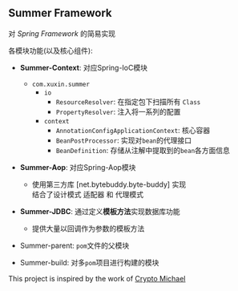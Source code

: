 ## Summer Framework
对 *Spring Framework* 的简易实现 <br/>

各模块功能(以及核心组件):

- **Summer-Context**: 对应Spring-IoC模块
  - `com.xuxin.summer`
    - `io`
      - `ResourceResolver`: 在指定包下扫描所有 `Class`
      - `PropertyResolver`: 注入将一系列的配置
    - `context`
      - `AnnotationConfigApplicationContext`: 核心容器
      - `BeanPostProcessor`: 实现对`bean`的代理接口
      - `BeanDefinition`: 存储从注解中提取到的`bean`各方面信息

- **Summer-Aop**: 对应Spring-Aop模块 
  - <p>
    使用第三方库 [net.bytebuddy.byte-buddy] 实现 <br>
    结合了设计模式 适配器 和 代理模式 </p>
  
- **Summer-JDBC**: 通过定义**模板方法**实现数据库功能
  - <p>提供大量以回调作为参数的模板方法 </p>

- Summer-parent: `pom`文件的父模块
 
- Summer-build: 对多`pom`项目进行构建的模块

This project is inspired by the work of [Crypto Michael](https://github.com/michaelliao/summer-framework)
